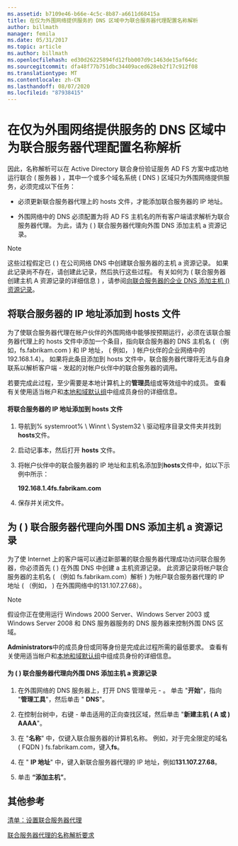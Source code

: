 ```yaml
---
ms.assetid: b7109e46-b66e-4c5c-8b87-a6611d68415a
title: 在仅为外围网络提供服务的 DNS 区域中为联合服务器代理配置名称解析
author: billmath
manager: femila
ms.date: 05/31/2017
ms.topic: article
ms.author: billmath
ms.openlocfilehash: ed30d26225894fd12fbb007d9c1463de15af64dc
ms.sourcegitcommit: dfa48f77b751dbc34409aced628eb2f17c912f08
ms.translationtype: MT
ms.contentlocale: zh-CN
ms.lasthandoff: 08/07/2020
ms.locfileid: "87938415"
---
```

# <a name="configure-name-resolution-for-a-federation-server-proxy-in-a-dns-zone-that-serves-only-the-perimeter-network"></a>在仅为外围网络提供服务的 DNS 区域中为联合服务器代理配置名称解析


因此，名称解析可以在 Active Directory 联合身份验证服务 AD FS 方案中成功地运行联合 \( 服务器 \) ，其中一个或多个域名系统 \( DNS \) 区域只为外围网络提供服务，必须完成以下任务：

-   必须更新联合服务器代理上的 hosts 文件，才能添加联合服务器的 IP 地址。

-   外围网络中的 DNS 必须配置为将 AD FS 主机名的所有客户端请求解析为联合服务器代理。 为此，请为 \( \) 联合服务器代理向外围 DNS 添加主机 a 资源记录。

> [!NOTE]
> 这些过程假定已 \( \) 在公司网络 DNS 中创建联合服务器的主机 a 资源记录。 如果此记录尚不存在，请创建此记录，然后执行这些过程。 有关如何为 \( 联合服务器创建主机 A 资源记录的详细信息 \) ，请参阅[向联合服务器的企业 DNS 添加主机 &#40;&#41; 资源记录](Add-a-Host--A--Resource-Record-to-Corporate-DNS-for-a-Federation-Server.md)。

## <a name="add-the-ip-address-of-a-federation-server-to-the-hosts-file"></a>将联合服务器的 IP 地址添加到 hosts 文件
为了使联合服务器代理在帐户伙伴的外围网络中能够按预期运行，必须在该联合服务器代理上的 hosts 文件中添加一个条目，指向联合服务器的 DNS 主机名 \( （例如，fs.fabrikam.com \) 和 IP 地址， \( 例如， \) 帐户伙伴的企业网络中的192.168.1.4）。 如果将此条目添加到 hosts 文件中，联合服务器代理将无法与自身联系以解析客户端 \- 发起的对帐户伙伴中的联合服务器的调用。

若要完成此过程，至少需要是本地计算机上的**管理员**组或等效组中的成员。  查看有关使用适当帐户和[本地和域默认组](https://go.microsoft.com/fwlink/?LinkId=83477)中组成员身份的详细信息。

#### <a name="to-add-the-ip-address-of-a-federation-server-to-the-hosts-file"></a>将联合服务器的 IP 地址添加到 hosts 文件

1.  导航到% systemroot% \\ Winnt \\ System32 \\ 驱动程序目录文件夹并找到**hosts**文件。

2.  启动记事本，然后打开 **hosts** 文件。

3.  将帐户伙伴中的联合服务器的 IP 地址和主机名添加到**hosts**文件中，如以下示例中所示：

    **192.168.1.4fs.fabrikam.com**

4.  保存并关闭文件。

## <a name="add-a-host-a-resource-record-to-perimeter-dns-for-a-federation-server-proxy"></a>为 \( \) 联合服务器代理向外围 DNS 添加主机 a 资源记录
为了使 Internet 上的客户端可以通过新部署的联合服务器代理成功访问联合服务器，你必须首先 \( \) 在外围 DNS 中创建 a 主机资源记录。 此资源记录将帐户联合服务器的主机名 \( （例如 fs.fabrikam.com）解析 \) 为帐户联合服务器代理的 IP 地址 \( （例如， \) 在外围网络中的131.107.27.68）。

> [!NOTE]
> 假设你正在使用运行 Windows 2000 Server、Windows Server 2003 或 Windows Server 2008 和 DNS 服务器服务的 DNS 服务器来控制外围 DNS 区域。

**Administrators**中的成员身份或同等身份是完成此过程所需的最低要求。  查看有关使用适当帐户和[本地和域默认组](https://go.microsoft.com/fwlink/?LinkId=83477)中组成员身份的详细信息。

#### <a name="to-add-a-host-a-resource-record-to-perimeter-dns-for-a-federation-server-proxy"></a>为 \( \) 联合服务器代理向外围 DNS 添加主机 a 资源记录

1.  在外围网络的 DNS 服务器上，打开 DNS 管理单元 \- 。 单击 "**开始**"，指向 "**管理工具**"，然后单击 " **DNS**"。

2.  在控制台树中，右键 \- 单击适用的正向查找区域，然后单击 "**新建主机 \( A 或 \) AAAA**"。

3.  在 "**名称**" 中，仅键入联合服务器的计算机名称。 例如，对于完全限定的域名 \( FQDN \) fs.fabrikam.com，键入**fs**。

4.  在 " **IP 地址**" 中，键入新联合服务器代理的 IP 地址，例如**131.107.27.68**。

5.  单击 **“添加主机”**。

## <a name="additional-references"></a>其他参考
[清单：设置联合服务器代理](Checklist--Setting-Up-a-Federation-Server-Proxy.md)

[联合服务器代理的名称解析要求](/previous-versions/windows/it-pro/windows-server-2012-R2-and-2012/dd807055(v=ws.11))

